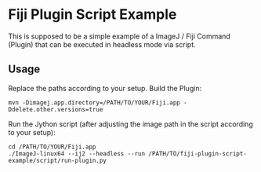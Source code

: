 # Fiji Plugin Script Example

This is supposed to be a simple example of a ImageJ / Fiji Command (Plugin) that can be executed in headless mode via script.

## Usage
Replace the paths according to your setup.
Build the Plugin:
```
mvn -Dimagej.app.directory=/PATH/TO/YOUR/Fiji.app -Ddelete.other.versions=true
```
Run the Jython script (after adjusting the image path in the script according to your setup):
```
cd /PATH/TO/YOUR/Fiji.app
./ImageJ-linux64 --ij2 --headless --run /PATH/TO/fiji-plugin-script-example/script/run-plugin.py
```
